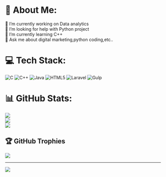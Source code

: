# 💫 About Me:
🔭 I’m currently working on Data analytics<br>🤝 I’m looking for help with Python project<br>🌱 I’m currently learning C++<br>💬 Ask me about digital marketing,python coding,etc..<br>


# 💻 Tech Stack:
![C](https://img.shields.io/badge/c-%2300599C.svg?style=for-the-badge&logo=c&logoColor=white) ![C++](https://img.shields.io/badge/c++-%2300599C.svg?style=for-the-badge&logo=c%2B%2B&logoColor=white) ![Java](https://img.shields.io/badge/java-%23ED8B00.svg?style=for-the-badge&logo=openjdk&logoColor=white) ![HTML5](https://img.shields.io/badge/html5-%23E34F26.svg?style=for-the-badge&logo=html5&logoColor=white) ![Laravel](https://img.shields.io/badge/laravel-%23FF2D20.svg?style=for-the-badge&logo=laravel&logoColor=white) ![Gulp](https://img.shields.io/badge/GULP-%23CF4647.svg?style=for-the-badge&logo=gulp&logoColor=white)
# 📊 GitHub Stats:
![](https://github-readme-stats.vercel.app/api?username=Keerthan10-bit&theme=dark&hide_border=false&include_all_commits=false&count_private=false)<br/>
![](https://github-readme-streak-stats.herokuapp.com/?user=Keerthan10-bit&theme=dark&hide_border=false)<br/>
![](https://github-readme-stats.vercel.app/api/top-langs/?username=Keerthan10-bit&theme=dark&hide_border=false&include_all_commits=false&count_private=false&layout=compact)

## 🏆 GitHub Trophies
![](https://github-profile-trophy.vercel.app/?username=Keerthan10-bit&theme=radical&no-frame=false&no-bg=true&margin-w=4)

---
[![](https://visitcount.itsvg.in/api?id=Keerthan10-bit&icon=0&color=0)](https://visitcount.itsvg.in)

<!-- Proudly created with GPRM ( https://gprm.itsvg.in ) -->

